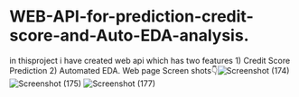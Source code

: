 # WEB-API-for-prediction-credit-score-and-Auto-EDA-analysis.
in thisproject i have created web api which has two features 1) Credit Score Prediction 2) Automated EDA. 
Web page Screen shots👇![Screenshot (174)](https://github.com/user-attachments/assets/883e96f2-a234-4267-ab4f-899ae54808ef)
![Screenshot (175)](https://github.com/user-attachments/assets/cdac4d09-e2ce-4894-a640-5d02fee9b507)
![Screenshot (177)](https://github.com/user-attachments/assets/548f14d8-56e6-4d0f-a60e-71555297d9e5)
